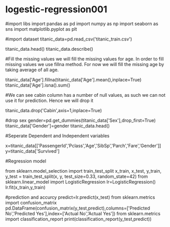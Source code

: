 # logestic-regression001

#import libs
import pandas as pd
import numpy as np
import seaborn as sns
import matplotlib.pyplot as plt

#import dataset
titanic_data=pd.read_csv('titanic_train.csv')

titanic_data.head()
titanic_data.describe()

#Fill the missing values we will fill the missing values for age. In order to fill missing values we use fillna method. For now we will fill the missing age by taking average of all age.

titanic_data['Age'].fillna(titanic_data['Age'].mean(),inplace=True)
titanic_data['Age'].isna().sum()

#We can see cabin column has a number of null values, as such we can not use it for prediction. Hence we will drop it

titanic_data.drop('Cabin',axis=1,inplace=True)

#drop sex
gender=pd.get_dummies(titanic_data['Sex'],drop_first=True)
titanic_data['Gender']=gender
titanic_data.head()

#Seperate Dependent and Independent variables

x=titanic_data[['PassengerId','Pclass','Age','SibSp','Parch','Fare','Gender']]
y=titanic_data['Survived']

#Regression model

from sklearn.model_selection import train_test_split
x_train, x_test, y_train, y_test = train_test_split(x, y, test_size=0.33, random_state=42)
from sklearn.linear_model import LogisticRegression
lr=LogisticRegression()
lr.fit(x_train,y_train)

#prediction and accurcy
predict=lr.predict(x_test)
from sklearn.metrics import confusion_matrix
pd.DataFrame(confusion_matrix(y_test,predict),columns=['Predicted No','Predicted Yes'],index=['Actual No','Actual Yes'])
from sklearn.metrics import classification_report
print(classification_report(y_test,predict))

